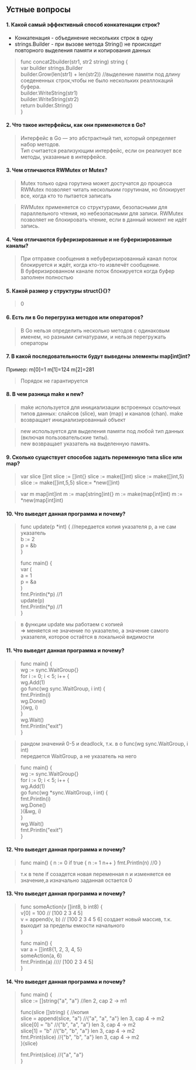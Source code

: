 ## Устные вопросы  

#### 1. Какой самый эффективный способ конкатенации строк?  
 
- Конкатенация - объединение нескольких строк в одну  
- strings.Builder - при вызове метода String() не происходит повторного выделения памяти и копирования данных
>func concat2builder(str1, str2 string) string {  
>var builder strings.Builder  
>builder.Grow(len(str1) + len(str2)) //выделение памяти под длину соедененных строк,чтобы не было нескольких реаллокаций буфера.  
>builder.WriteString(str1)  
>builder.WriteString(str2)  
>return builder.String()  
>}  


#### 2. Что такое интерфейсы, как они применяются в Go?
> Интерфейс в Go — это абстрактный тип, который определяет набор методов.  
> Тип считается реализующим интерфейс, если он реализует все методы, указанные в интерфейсе.

#### 3. Чем отличаются RWMutex от Mutex?
> Mutex только одна горутина может достучатся до процесса
RWMutex позволяет читать нескольким горутинам, но блокирует все,
когда кто то пытается записать

> RWMutex применяется со структурами, безопасными для параллельного чтения, но небезопасными для записи. RWMutex позволяет не блокировать чтение, если в данный момент не идёт запись.

#### 4. Чем отличаются буферизированные и не буферизированные каналы?  
> При отправке сообщения в небуферизированный канал поток блокируется и ждёт, когда кто-то извлечёт сообщение.  
> В буферизированном канале поток блокируется когда буфер заполнен полностью  

#### 5. Какой размер у структуры struct{}{}?  
> 0 

#### 6. Есть ли в Go перегрузка методов или операторов?  
> В Go нельзя определить несколько методов с одинаковым именем, но разными сигнатурами, и нельзя перегружать операторы  

#### 7. В какой последовательности будут выведены элементы map[int]int?  
Пример:
m[0]=1
m[1]=124
m[2]=281

> Порядок не гарантируется

#### 8. В чем разница make и new?  
>make используется для инициализации встроенных ссылочных типов данных: слайсов (slice), мап (map) и каналов (chan).
>make возвращает инициализированный объект

>new используется для выделения памяти под любой тип данных (включая пользовательские типы).  
>new возвращает указатель на выделенную память.

#### 9. Сколько существует способов задать переменную типа slice или map?
> var slice []int
> slice := []int{}
> slice := make([]int)
> slice := make([]int,5)
> slice := make([]int,5,5)
> slice:= *new([]int)

> var m map[int]int
> m := map[string]int{}
> m := make(map[int]int)
> m := *new(map[int]int)

#### 10. Что выведет данная программа и почему?

>func update(p *int) { //передается копия указателя p, а не сам указатель  
>b := 2  
>p = &b  
>}  
>  
>func main() {  
>var (  
>a = 1  
>p = &a  
>)  
>fmt.Println(*p) //1  
>update(p)  
>fmt.Println(*p) //1  
>}  

> в функции update мы работаем с копией  
> => меняется не значение по указателю, а значение самого указателя, которое остаётся в локальной видимости  

#### 11. Что выведет данная программа и почему?  

>func main() {  
>wg := sync.WaitGroup{}  
>for i := 0; i < 5; i++ {  
>wg.Add(1)  
>go func(wg sync.WaitGroup, i int) {  
>fmt.Println(i)  
>wg.Done()  
>}(wg, i)  
>}  
>wg.Wait()  
>fmt.Println("exit")  
>}  

> рандом значений 0-5 и deadlock, т.к. в o func(wg sync.WaitGroup, i int)  
> передается WaitGroup, а не указатель на него

>func main() {  
>wg := sync.WaitGroup{}  
>for i := 0; i < 5; i++ {  
>wg.Add(1)  
>go func(wg *sync.WaitGroup, i int) {  
>fmt.Println(i)  
>wg.Done()  
>}(&wg, i)  
>}  
>wg.Wait()  
>fmt.Println("exit")  
>}  

#### 12. Что выведет данная программа и почему?

>func main() {
>n := 0
>if true {
>n := 1
>n++
>}
>fmt.Println(n) //0
>}

>т.к в теле if созадется новая переменная n и изменяется ее значение,а изначально заданная остается 0  

#### 13. Что выведет данная программа и почему?

>func someAction(v []int8, b int8) {  
>v[0] = 100 // [100 2 3 4 5]  
>v = append(v, b) // [100 2 3 4 5 6] создает новый массив, т.к. выходит за пределы емкости начального  
>}  
>
>func main() {  
>var a = []int8{1, 2, 3, 4, 5}  
>someAction(a, 6)  
>fmt.Println(a) //// [100 2 3 4 5]  
>}  


#### 14. Что выведет данная программа и почему?

>func main() {  
>slice := []string{"a", "a"} //len 2, cap 2 -> m1  
>
>	func(slice []string) { //копия  
>		slice = append(slice, "a") //{"a", "a", "a"} len 3, cap 4 -> m2  
>		slice[0] = "b"             //{"b", "a", "a"} len 3, cap 4 -> m2  
>		slice[1] = "b"             //{"b", "b", "a"} len 3, cap 4 -> m2  
>		fmt.Print(slice)           //{"b", "b", "a"} len 3, cap 4 -> m2  
>	}(slice)  
>
>	fmt.Print(slice) //{"a", "a"}  
>}




